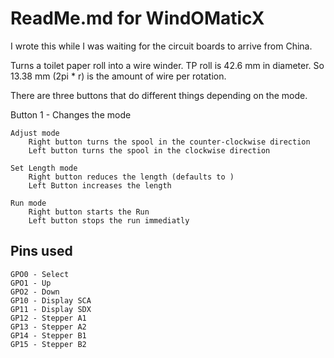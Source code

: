 # ReadMe.md for WindOMaticX

I wrote this while I was waiting for the circuit boards to arrive from China.

Turns a toilet paper roll into a wire winder.   TP roll is 42.6 mm in diameter.   So 13.38 mm (2pi * r) is the amount of wire per rotation.

There are three buttons that do different things depending on the mode.

Button 1 - Changes the mode

    Adjust mode
        Right button turns the spool in the counter-clockwise direction
        Left button turns the spool in the clockwise direction
    
    Set Length mode
        Right button reduces the length (defaults to )
        Left Button increases the length

    Run mode
        Right button starts the Run
        Left button stops the run immediatly

        
## Pins used
    GPO0 - Select
    GPO1 - Up
    GPO2 - Down
    GP10 - Display SCA
    GP11 - Display SDX
    GP12 - Stepper A1
    GP13 - Stepper A2
    GP14 - Stepper B1
    GP15 - Stepper B2

